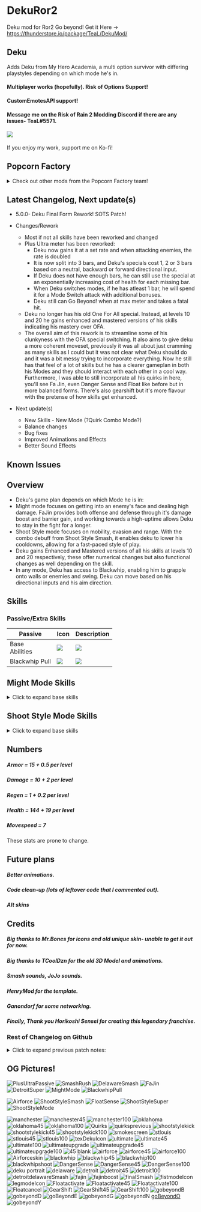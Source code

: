 # DekuRor2
Deku mod for Ror2
Go beyond!
Get it Here -> https://thunderstore.io/package/TeaL/DekuMod/

## Deku
Adds Deku from My Hero Academia, a multi option survivor with differing playstyles depending on which mode he's in.
#### Multiplayer works (hopefully). Risk of Options Support!
#### CustomEmotesAPI support!
#### Message me on the Risk of Rain 2 Modding Discord if there are any issues- TeaL#5571. 
#### <a href="https://ko-fi.com/tealpopcorn"><img src="https://user-images.githubusercontent.com/93917577/160220529-efed5020-90ac-467e-98f2-27b5c162d744.png"> </a>
If you enjoy my work, support me on Ko-fi!
## Popcorn Factory
<details>
<summary>Check out other mods from the Popcorn Factory team!</summary>
<div>
    <a href="https://thunderstore.io/package/PopcornFactory/Arsonist_Mod/">
      <img width="130" src="https://github.com/user-attachments/assets/5928595d-ac4a-4bb7-9ef2-1e56d74ccb7d"/>
      <p>Arsonist Mod (Popcorn Factory Team)</p>
    </a>
</div>	
<div>
    <a href="https://thunderstore.io/package/PopcornFactory/Rimuru_Tempest_Mod/">
      <img width="130" src="https://github.com/user-attachments/assets/7ca86047-1bbb-4b2c-8b98-3cb6f65f86b3"/>
      <p>Rimuru Tempest Mod (Popcorn Factory Team)</p>
    </a>
</div>
<div>
    <a href="https://thunderstore.io/package/PopcornFactory/DarthVaderMod/">
      <img width="130" src="https://user-images.githubusercontent.com/93917577/180753359-4906ca0b-6ce5-4ff7-9962-bdec3329682c.png"/>
      <p>Darth Vader Mod (Popcorn Factory Team)</p>
    </a>
</div>
<div>
    <a href="https://thunderstore.io/package/PopcornFactory/DittoMod/">
        <img src="https://user-images.githubusercontent.com/93917577/168004690-23b6d040-5f89-4b62-916b-c40d774bff02.png"><br>
        <p>DittoMod (My other Mod!)</p>
    </a>
</div>
<div>
    <a href="https://thunderstore.io/package/TeaL/ShigarakiMod/">
        <img width ="130" src="https://github.com/user-attachments/assets/ab1e17d8-21ba-4f2f-a152-3fea5949ebe4"><br>
        <p>ShigarakiMod (My other Mod!)</p>
    </a>
</div>
<div>
    <a href="https://thunderstore.io/package/TeaL/NoctisMod">
      <img width="130" src="https://github.com/user-attachments/assets/e5ef6c35-f487-46f0-b6e7-aab58afd2a60"/>
      <p>Noctis Mod (My other Mod!)</p>
    </a>
</div>
<div>
    <a href="https://thunderstore.io/package/Ethanol10/Ganondorf_Mod/">
        <img src="https://github.com/user-attachments/assets/79f2ce62-04a0-4f89-a4e9-13d351401f37"><br>
        <p>Ganondorf Mod (Ethanol 10)</p>
    </a>
</div>
<div>
    <a href="https://thunderstore.io/package/BokChoyWithSoy/Phoenix_Wright_Mod/">
        <img src="https://github.com/user-attachments/assets/74f85c95-5ae5-4017-af33-afbbbafc868f"><br>
        <p>Phoenix Wright Mod (BokChoyWithSoy)</p>
    </a>
</div>
<div>
    <a href="https://thunderstore.io/package/PopcornFactory/Wisp_WarframeSurvivorMod/">
        <img width ="130" src="https://github.com/user-attachments/assets/5cde736a-4c63-4a8f-84f7-72c787cf40b4" ><br>
        <p>Wisp Mod (Popcorn Factory Team)</p>
    </a>
</div>
</details>

## Latest Changelog, Next update(s)

- 5.0.0- Deku Final Form Rework! SOTS Patch!
- Changes/Rework
    - Most if not all skills have been reworked and changed
    - Plus Ultra meter has been reworked:
    	- Deku now gains it at a set rate and when attacking enemies, the rate is doubled
     	- It is now split into 3 bars, and Deku's specials cost 1, 2 or 3 bars based on a neutral, backward or forward directional input.
      	- If Deku does not have enough bars, he can still use the special at an exponentially increasing cost of health for each missing bar.
        - When Deku switches modes, if he has atleast 1 bar, he will spend it for a Mode Switch attack with additional bonuses.
      	- Deku still can Go Beyond! when at max meter and takes a fatal hit.
    - Deku no longer has his old One For All special. Instead, at levels 10 and 20 he gains enhanced and mastered versions of his skills indicating his mastery over OFA. 
    - The overall aim of this rework is to streamline some of his clunkyness with the OFA special switching. It also aims to give deku a more coherent moveset, previously it was all about just cramming as many skills as I could but it was not clear what Deku should do and it was a bit messy trying to incorporate everything. Now he still has that feel of a lot of skills but he has a clearer gameplan in both his Modes and they should interact with each other in a cool way. Furthermore, I was able to still incorporate all his quirks in here, you'll see Fa Jin, even Danger Sense and Float like before but in more balanced forms. There's also gearshift but it's more flavour with the pretense of how skills get enhanced.

- Next update(s)
    -  New Skills - New Mode (?Quirk Combo Mode?)
    -  Balance changes
    -  Bug fixes
    -  Improved Animations and Effects
    -  Better Sound Effects

## Known Issues 


## Overview

- Deku's game plan depends on which Mode he is in:
- Might mode focuses on getting into an enemy's face and dealing high damage. FaJin provides both offense and defense through it's damage boost and barrier gain, and working towards a high-uptime allows Deku to stay in the fight for a longer. 
- Shoot Style mode focuses on mobility, evasion and range. With the combo debuff from Shoot Style Smash, it enables deku to lower his cooldowns, allowing for a fast-paced style of play.
- Deku gains Enhanced and Mastered versions of all his skills at levels 10 and 20 respectively, these offer numerical changes but also functional changes as well depending on the skill.
- In any mode, Deku has access to Blackwhip, enabling him to grapple onto walls or enemies and swing. Deku can move based on his directional inputs and his aim direction.

## Skills
### Passive/Extra Skills
<table>
<thead>
  <tr>
    <th>Passive</th>
    <th>Icon</th>
    <th>Description</th>
  </tr>
</thead>
<tbody>
  <tr>
    <td>Base <br>Abilities</td>
    <td><img src="https://user-images.githubusercontent.com/93917577/195306847-a364766a-020e-49e7-8eb0-380407601980.png"></td>
    <td><img src="https://github.com/user-attachments/assets/fdfdefee-14ec-422a-9cdf-d2d94be229af"</td>
  </tr>
  <tr>
    <td>Blackwhip Pull</td>
    <td><img src="https://user-images.githubusercontent.com/93917577/195306889-cbc0b1b6-44ae-49f9-885b-b1d29e9d4009.png" ></td>
    <td><img src="https://github.com/user-attachments/assets/8e94fd7a-ab32-4835-af7a-2760c5cdec0b"</td>
  </tr>
</tbody>
</table>

## Might Mode Skills
<details>
<summary>Click to expand base skills</summary>	
<table>
<thead>
  <tr>
    <th>Skill</th>
    <th>Icon</th>
    <th>Description</th>
  </tr>
</thead>
<tbody>
  <tr>
    <td>Smash Rush</td>
    <td><img src="https://user-images.githubusercontent.com/93917577/195306948-1443a24e-5ff7-4f96-80ce-f35ee2ceb792.png"></td>
    <td><img src="https://github.com/user-attachments/assets/fa1c0bae-008a-4c3e-86a4-d45a64372966"></td>
  </tr>
  <tr>
    <td>Delaware Smash</td>
    <td><img src="https://user-images.githubusercontent.com/93917577/195306943-31c72a0c-c73e-4ae6-afe0-d3633c140fcd.png"></td>
    <td><img src="https://github.com/user-attachments/assets/5aa8ac45-efa5-44f1-9cec-11e1e963da2e"></td>
  </tr>
  <tr>
    <td>Fa Jin<br></td>
    <td><img src="https://user-images.githubusercontent.com/93917577/195306963-eddc0a2e-f9a1-49fd-a168-88415b7ba538.png"></td>
    <td><img src="https://github.com/user-attachments/assets/d21356be-363b-4dd6-896f-1cdd6067355c"></td>
  </tr>
  <tr>
    <td>Detroit Smash Super</td>
    <td><img src="https://user-images.githubusercontent.com/93917577/195306953-3567abdc-409a-468b-aca1-ec76412f879d.png"></td>
    <td><img src="https://github.com/user-attachments/assets/4f43f39f-4b18-4d14-acc6-fa8a1616cd79"></td>
  </tr>
  <tr>
    <td>Might Mode Switch</td>
    <td><img src="https://user-images.githubusercontent.com/93917577/195306969-e968e385-6ec9-40a1-9fd7-208555124140.png"></td>
    <td><img src="https://github.com/user-attachments/assets/46927a8f-20d0-452e-8b1a-c31204809729"></td>
  </tr>
</tbody>
</table>
</details>


## Shoot Style Mode Skills
<details>
<summary>Click to expand base skills</summary>	
<table>
<thead>
  <tr>
    <th>Skill</th>
    <th>Icon</th>
    <th>Description</th>
  </tr>
</thead>
<tbody>
  <tr>
    <td>Airforce</td>
    <td><img src="https://user-images.githubusercontent.com/93917577/195306872-6cc54878-d7e9-4c2b-86c7-28d131e7040f.png"></td>
    <td><img src="https://github.com/user-attachments/assets/54974b1b-e02a-4840-bce1-3ddecee11666"></td>
  </tr>
  <tr>
    <td>Shoot Style Smash</td>
    <td><img src="https://user-images.githubusercontent.com/93917577/195306819-76dec328-3433-42cd-bd8a-fb6b57f14ad5.png"></td>
    <td><img src="https://github.com/user-attachments/assets/54beaee4-739b-440e-9195-ef9a8cab8fde"></td>
  </tr>
  <tr>
    <td>Float Sense<br></td>
    <td><img src="thttps://user-images.githubusercontent.com/93917577/195306971-f4657190-44d6-4ec7-b12c-44debe528f53.png"></td>
    <td><img src="https://github.com/user-attachments/assets/d9cb0873-dad3-4c4d-8078-c89d686b6dbc"></td>
  </tr>
  <tr>
    <td>Shoot Style Smash Super</td>
    <td><img src="https://user-images.githubusercontent.com/93917577/195306830-10a11ed8-4097-476f-ae6d-10ce62531eb5.png"></td>
    <td><img src="https://github.com/user-attachments/assets/efb14425-0794-42e7-9e37-4a3c9be2f89f"></td>
  </tr>
  <tr>
    <td>Shoot Style Mode Switch</td>
    <td><img src="https://user-images.githubusercontent.com/93917577/195306790-5e8be721-f6a2-44fc-8e7d-442007355d54.png"></td>
    <td><img src="https://github.com/user-attachments/assets/4fce3cf7-c576-4fd9-935b-bf2b65678ed6"></td>
  </tr>
</tbody>
</table>
</details>




## Numbers
##### Armor = 15 + 0.5 per level
##### Damage = 10 + 2 per level
##### Regen = 1 + 0.2 per level 
##### Health = 144 + 19 per level
##### Movespeed = 7
These stats are prone to change.


## Future plans
##### Better animations.
##### Code clean-up (lots of leftover code that I commented out).
##### Alt skins 

## Credits
##### Big thanks to Mr.Bones for icons and old unique skin- unable to get it out for now.
##### Big thanks to TCoolDzn for the old 3D Model and animations.
##### Smash sounds, JoJo sounds.
##### HenryMod for the template.
##### Ganondorf for some networking.
##### Finally, Thank you Horikoshi Sensei for creating this legendary franchise.

### Rest of Changelog on Github

<details>
<summary>Click to expand previous patch notes:</summary>

- 4.1.2- Bug fixes/Skill changes
    - Changed all quirk skills to cost 5 instead to reduce the price for toggling a skill off.
    - Fixed Float not giving the float buff 
    - Shoot Style Kick 100%- no longer scales duration by attackspeed as you could just travel no where without movespeed. Attackspeed now increases damage instead.
    - Fixed Blackwhip not attaching to enemies and dealing damage/healing. It also now adds 10 seconds to it's duration each time you activate it. 
    - Fixed Blackwhip 45% not travelling to walls.
    - Fixed Manchester 45% duration not being reduced further and further after each use.
- 4.1.1- Bug fixes/Skill changes
    - Improved priority of OFA skills so it can be used on top of other skills a bit better
    - Wind effect for Detroit Smash 45% and 100% was using Smokescreen's purple particle- changed back to white.  
    - Float- no longer limits the height gain even when you jump- particularly double jump.
    - Improved Detroit 1,000,000% and Final Smash code for less issues- attack speed also instead scales the damage only rather than increasing the number of ticks before the final hit.
    - Improved Manchester Smash and Manchester Smash 45% damage radius 
- 4.1.0- Loadout REWORK and Skill Changes
    - Loadout REWORK
    	- Added all skills to be chosen on loadout. This is to enable more flexibility for Deku. 
    	- All mode specials are available on Extra skill slots 1,2 and 3.
    	- 2 New skills added on Extra skill slot 4- Cycle mode and Type Mode:
    		- Cycle mode cycles the skills in the order of Fist->Shoot Style->Quirk->Fist etc.
    		- Type mode cycle skills to another skill of the same type. 	 
		- Old skills will still be available as well.
    - Skill Changes
    	- Blackwhip 45% effect change- now you have a line tether to the enemy change. 
    	- Blackwhip 45% can now also attach to the terrain and you will travel towards it.
    	- Blackwhip 100% will also tether to the 'Target' for 20 seconds. While tethered, if the target were to go further than 30m away from you, they will be pulled towards you.
    	- Blackwhip 100%'s original effect of pulling enemies towards you is still there, and this effect will activate when the current enemy is too far away as well, pulling multiple people along with them.
    	- Blackwhip 100% will now last forever until reactivation, but drain energy constantly.
    	- Gear shift and Gear shift 45% will now last forever until reactivation, but drain energy constantly.
    	- Float has limited height gain after 3 seconds.
    	- Fa Jin has a new visual effect to match the Anime. Fa Jin also gives 1.5x movespeed too.
- 4.0.5 - Balance changes/bug fixes
    - Fixed Ancient scepter with Deku as it was including the old Extra Quirks skill.
    - Changing modes no longer cost plus ultra as it was a bit limiting, especially with using extra quirks as they already costed plus ultra. Also, they no longer refresh cooldowns when you switch- the cost before was to limit people refreshing cooldowns, now, similar to using OFA, an internal timer is checked based on how long you are in a specific mode, and cooldowns are reduced based on that. 
    - Most Shoot Style attacks now scale with movespeed.
    - Fixed math behind Shoot Style kick 45%, before was doing little damage.
    - Manchester Smash 45% is now faster, jumping and landing before both took 1 seconds -> 0.7 seconds each.
    - Fixed stunning attacks not applying the barrier mark.
    - Swapped Manchester Smash and St Louis Smash skill slots- previously manchester was a secondary, made it utility but felt more apt for it to fit on the secondary slot.
    - Reworked/reverted Manchester Smash 45% to the original jump up and slam down, but now dealing damage on the jump and slam as well. This is to push shoot style more into that lower damage but more hits style.
    - Buffed Manchester Smash 100% damage from 600% -> 3x400%, similarly having more hits thus more procs.
    - Nerfed movespeed scaling on Shoot Style Kick 45%- was doing way too much damage.
    - Changed the barrier gain on barrier mark from 10% of damage dealt -> 1% of max health.
    - Made 1,000,000% detroit delaware smash and final smash not affect the teleport bosses. Also noted known issue that they can bug out, causing deku to be stuck in animation for longer than normal.
- 4.0.4 - Bug fixes/balance changes
    - Fixed smokescreen being stuck properly. Added health cost to smokescreen.
    - lowered height gain from float.
    - made it so 1,000,000% detroit delaware smash and final smash shouldn't be as interruptable anymore, same with gobeyond.
    - Buffed multiplier provided by duration for Detroit Smash 100%.
- 4.0.3 - Fixed version number internally.
- 4.0.2 - Bug fixes/balance changes
    - Fixed smokescreen being stuck
    - Buffed marks so all hits heal/gain barrier and the 3rd hit will remove it.
    - Made float be able to gain height rather than a set height, fixes subsequent jumps not gaining as much height.
- 4.0.1 - Fixed on-hit effects not working.
- 4.0.0 - *THE DEKU REWORK!*    
    - *NEW*
    	- The Plus Ultra Meter- a meter has been added that increases based on movement and base skill usage.
    	    - It's used for Mode switching, Float, Danger Sense, Supers and Going Beyond.
        - Mark passive
            -  Heal and Barrier marks added based on damage type.
        - Float passive
        - Danger Sense passive
    	- Added 3 modes- each having their own set of skills and a Super. Costs 5 plus ultra.
            - When including the one for all versions, each mode has 10 skills!
            - Power mode 
    	    - Shoot Style mode
    	    - Quirk mode
    	- Added 3 supers- costs 50 plus ultra.
            - Power mode- 1,000,000% Detroit Delaware Smash
            - Shoot Style mode- Final Smash
            - Quirk mode- Fa Jin
        - New Skills
            - Added Gear Shift! The 2nd user's quirk, enabling the changing of velocity, bending the laws of physics.
    - *REMOVED*
    	- Old skills- float, Oklahoma smash, extra skills, danger sense removed, 
    	- Fa Jin buff mechanic and Fa Jin skill
    	- Health Regen that increases at lower health
     - *CHANGED*
        - Blackwhip base, 45% and 100% have been reworked.
    	- Manchester base, 45% and 100% have been reworked.
        - One for all 45% and 100%no longer give increased damage and attack speed, just increased armor and movespeed.
    	    - Removed OFA 100%s negative health regen, now it's self-damage instead, allowing more mitigation options. 
    	- Changed health from 150 + 30 per level to 144 + 19 per level 
	
- 3.2.0
    - Fixed animation timings with attacks to properly scale with attackspeed.
    - Removed OFA 45% and 100% as they are basically irrelevant.
    - NEW ICONS! (Courtesy of Mr.Bones- in the making of RoRified Deku skin as well).
- 3.1.6 
    - Fixed overlays and other effects not appearing on Deku's body.
- 3.1.5 
    - Properly stated that CustomEmoteAPI is supported.
- 3.1.4 
    - EMOTES.
- 3.1.3 
    - Adjusted sound balance, fixed bug that made ditto play an unused deku voice line.

- 3.1.2 
    - Updated readme
    - Oklahoma Smash Changes: Deal a blast around yourself when you stop using the skill. Taking damage while using the skill increases your movespeed and increases the AOE and damage of the blast at the end.
- 3.1.1 
    - Hopefully fixed Float from causing crashes
    - Made the healing of St louis smash airforce base and St louis smash airforce 100% properly 'heal', so healing effects should synergise with it.
    - Balance Changes
         - Fixed health scaling with all barrier gaining and healing abilities (it was based off current health previously).
         - Adjusted st louis smash airforce base and st louis smash airforce base to 400% damage for both.

- 3.1.0 
    - Updated readme to include St louis smash skill (oops)
    - Fixed networking for DangerSense, it now works for non-hosts too!
    - Fa Jin Aura appears properly now
    - Balance Changes
         - DangerSense CD changes, base- 3s, 45%- 2s, 100%- 1s. DangerSense total duration changes, 2s, 45%- 1.5s, 100%- 1s. These changes aim to differentiate the different versions of DangerSense and to buff it as the CD was too long before.
         - St Louis Smash secondary now heals based on a portion of your max hp, scaling with attack speed, to give it a niche of its own compared to the other secondary

- rest of changelog on github

- 3.1.1 
    - Hopefully fixed Float from causing crashes
    - Made the healing of St louis smash airforce base and St louis smash airforce 100% properly 'heal', so healing effects should synergise with it.
    - Balance Changes
         - Fixed health scaling with all barrier gaining and healing abilities (it was based off current health previously).
         - Adjusted st louis smash airforce base and st louis smash airforce base to 400% damage for both.

- 3.1.0 
    - Updated readme to include St louis smash skill (oops)
    - Fixed networking for DangerSense, it now works for non-hosts too!
    - Fa Jin Aura appears properly now
    - Balance Changes
         - DangerSense CD changes, base- 3s, 45%- 2s, 100%- 1s. DangerSense total duration changes, 2s, 45%- 1.5s, 100%- 1s. These changes aim to differentiate the different versions of DangerSense and to buff it as the CD was too long before.
         - St Louis Smash secondary now heals based on a portion of your max hp, scaling with attack speed, to give it a niche of its own compared to the other secondary

- 3.0.1 
    - changed deku mod version in code
- 3.0.0

    -  Updated to patch 1.2.2
    -  Fixed logbook not showing, Fixed effects like barrier or opal having their center on his feet
    -  Added buff icons with slightly different colours than before
    -  New Model! (and some new animations!- idle, running, jumping, falling courtesy of TCoolDzn)
    -  Skill Reworks/Balance changes!
        - Adjusted barrier gain for manchester and blackwhip to % of max health instead of base damage. (This is an overall nerf)
        - Slight Fa jin rework- I've found that running around to build up the Fa jin stacks is not the best, for now:
             - Increased max buff count to 200 
             - Fa Jin primary grants 25 stacks (ancient scepter gives 50)
             - All skills grant 10 stacks
             - Stacks are only consumed when there are 50 stacks

    -  New Skills!
        - Primary skill- Danger Sense. Activate danger sense, the next attack will be dodged and the attacker will take damage. If timed properly, hit enemies around you as well.
        - Secondary skill- St louis smash airforce. Kick ranged blasts of air pressure in front of you (St louis 45% instead will be just in front of you, 100% has range again).
        - Utility Skill changes- Shoot Style (utility 1) and Shoot Style Full Cowling (utility 2)
             - Shoot Style has been changed to Float- a skill that sends you up, disabling gravity and changing your
 special to Delaware Smash. Deactivate the skill by pressing the button again. 
             - Shoot Style Full Cowling has been changed to Oklahoma Smash- while holding the skill, knockback enemies around you and have increased armor at the cost of slower movespeed.
- 2.2.0

    -  updated to void patch
- 2.1.0

    -  Balanced Shoot Style Kick 100%
          -  I inadvertently buffed shoot style kick last patch, it was because I forgot to actually make the damage fo the move scale by movespeed. 
          -  This resulted in the current patch move to be a lot stronger, and with 100% freezing and hitting twice (basically double damage), it was nuts. 
          -  Also, freezing constantly is nuts and makes mithrix a free win, so instead I'm gonna make it such that every 4 hits, (3 if you hit on that 4th one) it will freeze. 
          -  I've also lowered the damage from 2x300% to 2x100%- it's still strong but less so.
- 2.0.0

    -  Added another new alt special - One For All, this skill cycles Deku between OFA base, 45% and 100%. Depending on what base skills you choose, they will be upgraded accordingly. (This was my initial plan with Deku but had no idea, well now I do, and I'll still keep OFA 45% and OFA 100% as alternate skill options.)
    -  Added lightning effects to Deku's eyes when using OFA 100% to differentiate it from the 45% lightning.
    -  Updated Character select font colours.
    -  Renamed skills because of this update.
          -  The boosted 100% primary st louis smash 100% -> shoot style full cowling 100%. Should have happened a long time ago, the moves are exactly the same mechanically, and st louis smash 45% is also a different move. Although, the 100% version of shoot style full cowling through OFA Cycle will be different as the same values for a primary on a utility won't work. 
    -  Cleaned up code with skills.
          -  Fixed blackwhip 45% to properly use its numbers, it was using base blackwhips.
          -  Smokescreen now properly makes allies invisible if you're not the host.
          -  Fixed shoot style utility to use its numbers as well instead of using mercenary's eviscerate numbers.
          -  Made OFA 100% buffs take into account barrier now, so you won't die due to negative regen if you have barrier but low HP.
    -  Balanced skills.
          -  Adjusted skill cooldowns.
          -  Buffed blackwhip combo to 400% damage, added extra attacks when its Fajin Boosted too.
          -  Changed Shoot Style to now deal 100% per hit (not that it was hitting for the damage I set before), the duration has been adjust to 1 second, and the fajin buffed version has been buffed.
          -  Buffed blackwhip (and fajin buffed version) and blackwhip 45% damage, 45% also grants barrier now.
          -  The boosted 100% primary (shoot style full cowling 100%) now has deku take 1% of his health when using it, as the regen buffs are more lenient.
    -  Improved Fa Jin Buffed skills.
          -  Blackwhip and blackwhip combo buff as mentioned.
          -  Shoot style utility allows you to hold the button down to increase the duration, up to (10 seconds), now properly doubles duration and hits as well.
          -  Shoot style kick primary causes an extra AOE attack with the same damage properties, this should help with having the skill kill any frozen enemies instead of using a different skill.  
    -  Skills Added.
          -  Airforce 100%
          -  Shoot style kick 45%
          -  Shoot style kick 100%
          -  Blackwhip 100%
          -  Manchester 45%
          -  Manchester 100%
          -  Shoot Style 45%
          -  Shoot Style 100%
          -  Shoot Style Full Cowling 45%
          -  Shoot Style Full Cowling 100%
          -  Detroit Smash 45%

- 1.4.0

    -  Added another new alt special - Deku's extra quirks. This comes with new functionality for all skills.
    -  Rebalanced of OFA 100%- regen is now only -4x, and passive regen works, this means that at some point your HP will actually regen back.
    -  Nerfed Detroit Smash 100% charging damage since its easier to charge for a longer time, but the initial damage is still the same.
- 1.3.4

    -  Accidentally increased damage multiplier for OFA 100%(2 to 2.5x): was testing ways to maybe buff OFA 100% but not set yet.
    -  Lowered the volume of Deku's voice and lowered their chance of playing as well so he doesn't speak everytime.

- 1.3.3 

     - Lowered CD of manchester to 4 seconds (thought 5 was too long).
     - Networked manchester smash so no more self-damage if you were not the host. 
	- networked OFA 45% so you can get the buff (don't know how I fixed these). 
	- Fixed ragdoll by adding a bunch of exclusions to the dynamic bone script. 
	- Improved suck code for blackwhip and now works in multiplayer if you are not the host. 
                 - blackwhip and blackwhip 45% rework and rebalance- they now hit multiple times (5x).
	- Rebalanced Airforce 45% to have greater damage to 150% per bullet but harsher fall-off to further push 45%'s lower range and mobility.
    - Added Passive to be seen in the loadout now! Also made the sprinting in all directions in built into Deku passively without using a skill. 
    - ALSO new particles for airforce(s), blackwhip(s), detroit(s), delaware! LMK any thoughts about them.
- 1.3.2 
	- Properly credited model maker. 
	- Made most of his skills to make Deku enter sprinting- since most moves scale of movespeed this buffs them by default and rather than sprinting beforehand. 
	- Fixed descriptions for skills. 
	- Fixed regen code for OFA 45% so that it is always 0. 
	- Buffed OFA 100% so that at the negative regen won't kill you (also- this was previously in but the health costs of his moves could never kill Deku in the first place either) and lowered the negative regen multiplier to x-7. 
	- Buffed boosted 100% primary by removing the health cost as that was too debilitating. 
	- Halved duration of invincibility with Shoot Style Kick primary and OFA 100% St Louis primary (since it doesnt cost health). 
		- Made the damage hitbox of shoot style kick larger to fix the occasions where the hitbox didn't hurt enemies. 
		- Also adjusted the bouncing of shoot style kick, it was not consistent before. 
	- Buffed shoot style dash to have greater range. 
	- Improved code for shoot style so that it doesn't get cancelled by other attacks. 
	- Set the range of detroit smash (weak version)to be static so that it doesn't grant crazy range but now scales better with movespeed and also scales with attackspeed. 
	- Nerfed Airforce 45% to be more in line with other 45% skills (made the damage by 80% as when taken into account the damage multiplier for 45% it will be 120% per bullet, before it was 150% per bullet basically and with 5 bullets it was nuts) and also properly made it have 4 bullets instead of 5. 
	- Updated Overview page. 
	- Improved code for St Louis 45% so that it puts you in the spot when using it and decreased the duration as well. Improved the radius and made position range of Blackwhip 45% further. Improved ragdoll by having the camera follow Deku as he dies. Also forgot to update the mod version in the code.
- 1.3.1 
	- Buffed alternate primary (damage scales by movespeed, gain invincibility during use as well), fixed some naming issues and fixed secondary blackwhip not being the right skill. 
- 1.3.0 
	- Changed formula for OFA 100% special such that getting regen items won't negatively affect the skills. 
	- Added alt primary shoot style kick, alt secondary manchester smash, alt utility detroit smash, alt special OFA 45%. 
	- renamed boosted 100% skills by adding 100% to them to separate the differences between the detroit smashes. 
	- Corrected some readme errors- boosted primary invincibility duration should scale down, not remain the same. 
	- Removed walking animation and used sprinting animation for it as well- just thought it didn't look right. 
	- Some balance changes such as making the cooldown of 100% boosted primary st louis smash none again.
- 1.2.0 
	- Fixed ancient scepter support with proper 10% lifesteal. 
	- Adjusted boosted primary (added self-damage and changed the speed and duration scaling). Buffed regen passive to accommodate the higher self-damage. Added new Alt skill (Similar to boosted primary, weaker but with stun). Fixed descriptions for skills. Changed colours to descriptions. Added ragdoll. Updated Readme.
- 1.1.1 
	- fixed model issues, code clean up. (Forgot to mention previously) Changed effect of boosted primary as it may have been causing memory leaks. Changed menu colour to green. Lowered volume of voice and sfx, changed sfx of primary.
- 1.1.0 
	- added Ancient Scepter support.
- 1.0.1 
	- removed r2modman from dependencies.
- 1.0.0 
	- released	
	
</details>


  
## OG Pictures!
![PlusUltraPassive](https://github.com/user-attachments/assets/83fe9d79-2e4d-4294-a68f-044c7a8ae963)
![SmashRush](https://github.com/user-attachments/assets/fa1c0bae-008a-4c3e-86a4-d45a64372966)
![DelawareSmash](https://github.com/user-attachments/assets/5aa8ac45-efa5-44f1-9cec-11e1e963da2e)
![FaJin](https://github.com/user-attachments/assets/d21356be-363b-4dd6-896f-1cdd6067355c)
![DetroitSuper](https://github.com/user-attachments/assets/4f43f39f-4b18-4d14-acc6-fa8a1616cd79)
![MightMode](https://github.com/user-attachments/assets/46927a8f-20d0-452e-8b1a-c31204809729)
![BlackwhipPull](https://github.com/user-attachments/assets/8e94fd7a-ab32-4835-af7a-2760c5cdec0b)

![Airforce](https://github.com/user-attachments/assets/54974b1b-e02a-4840-bce1-3ddecee11666)
![ShootStyleSmash](https://github.com/user-attachments/assets/54beaee4-739b-440e-9195-ef9a8cab8fde)
![FloatSense](https://github.com/user-attachments/assets/d9cb0873-dad3-4c4d-8078-c89d686b6dbc)
![ShootStyleSuper](https://github.com/user-attachments/assets/efb14425-0794-42e7-9e37-4a3c9be2f89f)
![ShootStyleMode](https://github.com/user-attachments/assets/4fce3cf7-c576-4fd9-935b-bf2b65678ed6)


![manchester](https://user-images.githubusercontent.com/93917577/195306793-ea085c4a-86d8-4bd9-8c0a-a3e3daa47345.png)
![manchester45](https://user-images.githubusercontent.com/93917577/195306797-00346e67-2a81-457c-ac2c-46ddfc2d46f1.png)
![manchester100](https://user-images.githubusercontent.com/93917577/195306802-dd6527c9-23df-4aca-8ff9-23c1a09327eb.png)
![oklahoma](https://user-images.githubusercontent.com/93917577/195306806-1a1205d1-22c1-40c3-ae63-475154c0837c.png)
![oklahoma45](https://user-images.githubusercontent.com/93917577/195306809-71db5145-ffec-4f46-a209-a1cd5df1ec6e.png)
![oklahoma100](https://user-images.githubusercontent.com/93917577/195306811-431d71d0-fdd0-4840-939c-635d0ead0f65.png)
![Quirks](https://user-images.githubusercontent.com/93917577/195306814-9d56a9e1-8ff2-4cf1-8d23-695febaeede2.png)
![quirksprevious](https://user-images.githubusercontent.com/93917577/195306817-498e0615-2ea0-4279-b032-fda5b1346237.png)
![shootstylekick](https://user-images.githubusercontent.com/93917577/195306819-76dec328-3433-42cd-bd8a-fb6b57f14ad5.png)
![shootstylekick45](https://user-images.githubusercontent.com/93917577/195306821-77c8b99a-f2e0-47ce-911a-e10ddaec7ef1.png)
![shootstylekick100](https://user-images.githubusercontent.com/93917577/195306825-2c5cd503-ed2a-49ee-b4f4-85e01f85bcac.png)
![smokescreen](https://user-images.githubusercontent.com/93917577/195306829-9c39e702-4918-45c5-8f4e-5b18877d7c4c.png)
![stlouis](https://user-images.githubusercontent.com/93917577/195306830-10a11ed8-4097-476f-ae6d-10ce62531eb5.png)
![stlouis45](https://user-images.githubusercontent.com/93917577/195306832-f33171b9-26f8-4328-9265-de9acd373684.png)
![stlouis100](https://user-images.githubusercontent.com/93917577/195306838-c9cee5fa-7bd7-4fc5-8f96-30ce1f88c94b.png)
![texDekuIcon](https://user-images.githubusercontent.com/93917577/195306840-9d4aca52-08ca-460a-8877-5ceb26e84ed2.png)
![ultimate](https://user-images.githubusercontent.com/93917577/195306847-a364766a-020e-49e7-8eb0-380407601980.png)
![ultimate45](https://user-images.githubusercontent.com/93917577/195306854-3db6d25a-052c-4932-8c6f-58c29bf1a563.png)
![ultimate100](https://user-images.githubusercontent.com/93917577/195306857-992c1535-853d-4e84-8794-e9bc2f06af66.png)
![ultimateupgrade](https://user-images.githubusercontent.com/93917577/195306860-9b843ac0-3c03-40f9-b7f5-8869a1c9a75c.png)
![ultimateupgrade45](https://user-images.githubusercontent.com/93917577/195306863-398028a3-b10d-48f2-b0f8-1d0c0f1d9c83.png)
![ultimateupgrade100](https://user-images.githubusercontent.com/93917577/195306865-dd2a025b-b28f-4d92-96bc-a39895676ae8.png)
![45 blank](https://user-images.githubusercontent.com/93917577/195306867-8f275a4e-52d4-4c68-992c-7d3dc8318aa5.png)
![airforce](https://user-images.githubusercontent.com/93917577/195306872-6cc54878-d7e9-4c2b-86c7-28d131e7040f.png)
![airforce45](https://user-images.githubusercontent.com/93917577/195306876-c746dbad-9bbd-4c19-ac5c-9ee3d6cc3b12.png)
![airforce100](https://user-images.githubusercontent.com/93917577/195306882-312b4922-81ee-477d-ae9a-5cc281147f61.png)
![Airforceskin](https://user-images.githubusercontent.com/93917577/195306886-4d177a15-d22f-43d0-a994-a2b27da16d02.png)
![blackwhip](https://user-images.githubusercontent.com/93917577/195306889-cbc0b1b6-44ae-49f9-885b-b1d29e9d4009.png)
![blackwhip45](https://user-images.githubusercontent.com/93917577/195306894-4b435095-4420-4c8d-84ee-c6f59cc12c3e.png)
![blackwhip100](https://user-images.githubusercontent.com/93917577/195306897-ac65c569-916d-40ae-b2ef-3c083734610b.png)
![blackwhipshoot](https://user-images.githubusercontent.com/93917577/195306899-e70e104b-c645-4289-9aad-e1395a4117e1.png)
![DangerSense](https://user-images.githubusercontent.com/93917577/195306905-83b436fc-8815-4604-9cb0-528e9ac8fbeb.png)
![DangerSense45](https://user-images.githubusercontent.com/93917577/195306910-6ab9b31f-07c3-48f8-a9d1-64fff09b237f.png)
![DangerSense100](https://user-images.githubusercontent.com/93917577/195306911-09ab4887-cd5e-45b1-abfc-631cd6e72996.png)
![deku portrait](https://user-images.githubusercontent.com/93917577/195306915-c68ad05e-a962-4d66-94a9-cd0bdc20d60d.png)
![delaware](https://user-images.githubusercontent.com/93917577/195306943-31c72a0c-c73e-4ae6-afe0-d3633c140fcd.png)
![detroit](https://user-images.githubusercontent.com/93917577/195306948-1443a24e-5ff7-4f96-80ce-f35ee2ceb792.png)
![detroit45](https://user-images.githubusercontent.com/93917577/195306950-5733635c-af0a-4b72-8f31-cce4ad9655c0.png)
![detroit100](https://user-images.githubusercontent.com/93917577/195306953-3567abdc-409a-468b-aca1-ec76412f879d.png)
![detroitdelawareSmash](https://user-images.githubusercontent.com/93917577/195306958-c9638647-3573-45a5-8062-bc827b7d1b84.png)
![fajin](https://user-images.githubusercontent.com/93917577/195306963-eddc0a2e-f9a1-49fd-a168-88415b7ba538.png)
![fajinboost](https://user-images.githubusercontent.com/93917577/195306965-b293cf19-2213-454e-bae5-55a99904d226.png)
![finalSmash](https://user-images.githubusercontent.com/93917577/195306967-af854c45-3afd-4687-be68-6a6e91d782f2.png)
![fistmodeIcon](https://user-images.githubusercontent.com/93917577/195306969-e968e385-6ec9-40a1-9fd7-208555124140.png)
![legmodeIcon](https://user-images.githubusercontent.com/93917577/195306790-5e8be721-f6a2-44fc-8e7d-442007355d54.png)
![Floatactivate](https://user-images.githubusercontent.com/93917577/195306971-f4657190-44d6-4ec7-b12c-44debe528f53.png)
![Floatactivate45](https://user-images.githubusercontent.com/93917577/195306979-98ebcf59-59ac-4834-99de-7b6d8280d562.png)
![Floatactivate100](https://user-images.githubusercontent.com/93917577/195306984-2fe328af-5617-468c-ae6f-691a44b5e49f.png)
![Floatcancel](https://user-images.githubusercontent.com/93917577/195306985-0d140fcc-84b4-4070-ba17-9c07aad64316.png)
![GearShift](https://user-images.githubusercontent.com/93917577/195306987-12d7dcbf-b6a1-49c6-a288-499619c9f71b.png)
![GearShift45](https://user-images.githubusercontent.com/93917577/224486622-9c70a5b8-5c9b-4de7-8cb5-d7f26aa00e71.png)
![GearShift100](https://user-images.githubusercontent.com/93917577/224486624-3cb36041-5a23-422d-aa83-82c98e5b31b1.png)
![gobeyondB](https://user-images.githubusercontent.com/93917577/195306989-8642c7ed-2c47-40eb-aad6-a9412e449f54.png)
![gobeyondD](https://user-images.githubusercontent.com/93917577/195306991-f0a065ce-cd2a-4d72-baf2-4fc307e7c207.png)
![goBeyondE](https://user-images.githubusercontent.com/93917577/195306994-ba69bb31-1e8e-41f0-8f71-54cd0f2bcdfe.png)
![gobeyondG](https://user-images.githubusercontent.com/93917577/195306997-2cf18ac9-0b26-449c-b150-a683c326ea1d.png)
![gobeyondN](https://user-images.githubusercontent.com/93917577/195307000-a7615830-bc8d-4024-8295-74a27ac33b15.png)
[goBeyondO](https://user-images.githubusercontent.com/93917577/195306780-271da4a3-5244-4fad-8718-55e66cccf896.png)
![gobeyondY](https://user-images.githubusercontent.com/93917577/195306789-06a1887f-9ea8-4c13-a770-0dbb78d93656.png)



